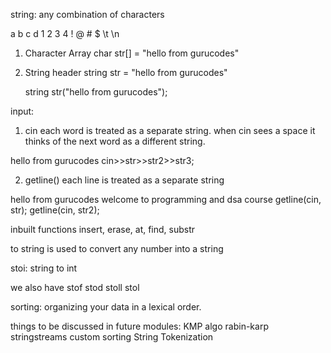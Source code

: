 string: any combination of characters

a b c d 1 2 3 4 ! @ # $ \t \n

1. Character Array
    char str[] = "hello from gurucodes"

2. String header
    string str = "hello from gurucodes"

    string str("hello from gurucodes");


input: 
1. cin
    each word is treated as a separate string. 
    when cin sees a space it thinks of the next word as a different string.

hello from gurucodes
cin>>str>>str2>>str3;


2. getline()
    each line is treated as a separate string

hello from gurucodes
welcome to programming and dsa course
getline(cin, str);
getline(cin, str2);



inbuilt functions insert, erase, at, find, substr

to string is used to convert any number into a string

stoi: string to int

we also have stof stod stoll stol

sorting: organizing your data in a lexical order.

things to be discussed in future modules: 
KMP algo
rabin-karp
stringstreams
custom sorting
String Tokenization